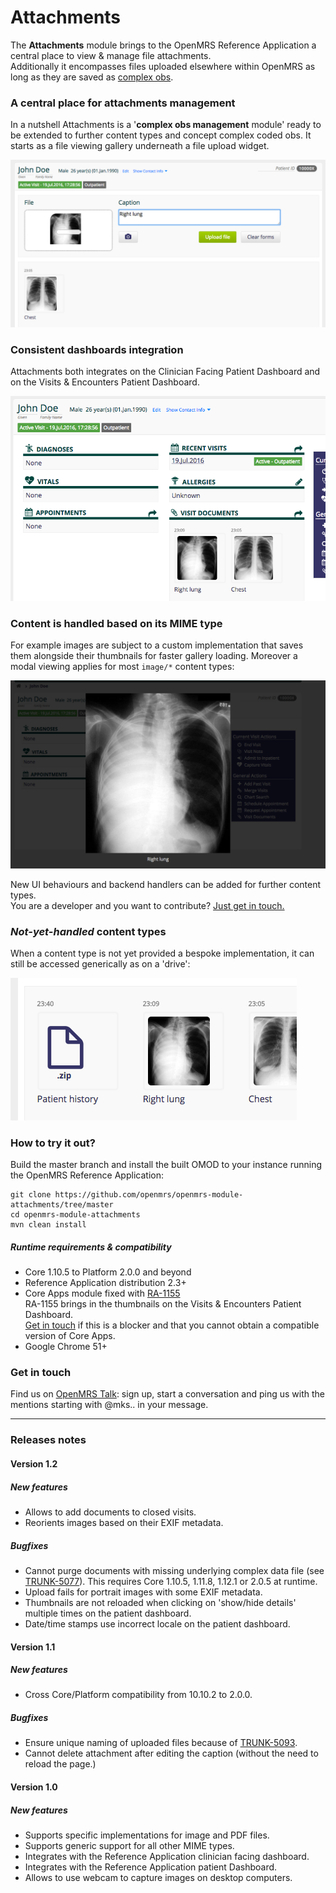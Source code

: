 # Attachments
The **Attachments** module brings to the OpenMRS Reference Application a central place to view & manage file attachments.
<br>Additionally it encompasses files uploaded elsewhere within OpenMRS as long as they are saved as [complex obs](https://wiki.openmrs.org/display/docs/Creating+Complex+Observations+and+Concepts).

### A central place for attachments management
In a nutshell Attachments is a '**complex obs management** module' ready to be extended to further content types and concept complex coded obs. It starts as a file viewing gallery underneath a file upload widget.

![alt tag](readme/att_mainpage.png)

### Consistent dashboards integration
Attachments both integrates on the Clinician Facing Patient Dashboard and on the Visits & Encounters Patient Dashboard.

![alt tag](readme/att_cfdashboard.png)

### Content is handled based on its MIME type
For example images are subject to a custom implementation that saves them alongside their thumbnails for faster gallery loading. Moreover a modal viewing applies for most `image/*` content types:

![alt tag](readme/att_imagemodal.png)

New UI behaviours and backend handlers can be added for further content types.
<br>You are a developer and you want to contribute? [Just get in touch.](#get-in-touch)

### _Not-yet-handled_ content types
When a content type is not yet provided a bespoke implementation, it can still be accessed generically as on a 'drive':

![alt tag](readme/att_galleryzipfile.png)

### How to try it out?
Build the master branch and install the built OMOD to your instance running the OpenMRS Reference Application:
```
git clone https://github.com/openmrs/openmrs-module-attachments/tree/master
cd openmrs-module-attachments
mvn clean install
```
##### Runtime requirements & compatibility
* Core 1.10.5 to Platform 2.0.0 and beyond
* Reference Application distribution 2.3+
* Core Apps module fixed with [RA-1155](https://issues.openmrs.org/browse/RA-1155)
<br>RA-1155 brings in the thumbnails on the Visits & Encounters Patient Dashboard.
<br>[Get in touch](#get-in-touch) if this is a blocker and that you cannot obtain a compatible version of Core Apps.
* Google Chrome 51+

### Get in touch
Find us on [OpenMRS Talk](https://talk.openmrs.org/): sign up, start a conversation and ping us with the mentions starting with @mks.. in your message.

----

### Releases notes

#### Version 1.2
##### New features
* Allows to add documents to closed visits.
* Reorients images based on their EXIF metadata.

##### Bugfixes
* Cannot purge documents with missing underlying complex data file (see [TRUNK-5077](https://issues.openmrs.org/browse/TRUNK-5077)).
This requires Core 1.10.5, 1.11.8, 1.12.1 or 2.0.5 at runtime.
* Upload fails for portrait images with some EXIF metadata.
* Thumbnails are not reloaded when clicking on 'show/hide details' multiple times on the patient dashboard.
* Date/time stamps use incorrect locale on the patient dashboard.

#### Version 1.1
##### New features
* Cross Core/Platform compatibility from 10.10.2 to 2.0.0.

##### Bugfixes
* Ensure unique naming of uploaded files because of [TRUNK-5093](https://issues.openmrs.org/browse/TRUNK-5093).
* Cannot delete attachment after editing the caption (without the need to reload the page.)

#### Version 1.0
##### New features
* Supports specific implementations for image and PDF files.
* Supports generic support for all other MIME types.
* Integrates with the Reference Application clinician facing dashboard.
* Integrates with the Reference Application patient Dashboard.
* Allows to use webcam to capture images on desktop computers.